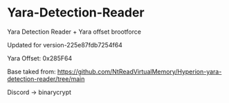 # Yara-Detection-Reader
Yara Detection Reader + Yara offset brootforce

Updated for version-225e87fdb7254f64

Yara Offset: 0x285F64

Base taked from: https://github.com/NtReadVirtualMemory/Hyperion-yara-detection-reader/tree/main


Discord -> binarycrypt
